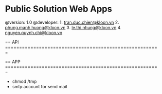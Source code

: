 Public Solution Web Apps
==============================================================
@version: 1.0
@developer:
    1. tran.duc.chien@kloon.vn
    2. phung.manh.huong@kloon.vn
    3. le.thi.nhung@kloon.vn
    4. nguyen.quynh.chi@kloon.vn

== API =======================================================


== APP =======================================================
- chmod /tmp
- smtp account for send mail

